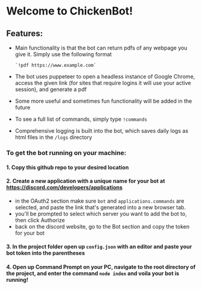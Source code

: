 # Welcome to ChickenBot!

## Features:
* Main functionality is that the bot can return pdfs of any webpage you give it. Simply use the following format 

      `!pdf https://www.example.com`
* The bot uses puppeteer to open a headless instance of Google Chrome, access the given link (for sites that require logins it will use your active session), and generate a pdf
* Some more useful and sometimes fun functionality will be added in the future
* To see a full list of commands, simply type `!commands` 
* Comprehensive logging is built into the bot, which saves daily logs as html files in the `/logs` directory

### To get the bot running on your machine: 
#### 1. Copy this github repo to your desired location

#### 2. Create a new application with a unique name for your bot at https://discord.com/developers/applications
  * in the OAuth2 section make sure `bot` and `applications.commands` are selected, and paste the link that's generated into a new browser tab.
  * you'll be prompted to select which server you want to add the bot to, then click Authorize
  * back on the discord website, go to the Bot section and copy the token for your bot

#### 3. In the project folder open up `config.json` with an editor and paste your bot token into the parentheses

#### 4. Open up Command Prompt on your PC, navigate to the root directory of the project, and enter the command `node index` and voila your bot is running!
